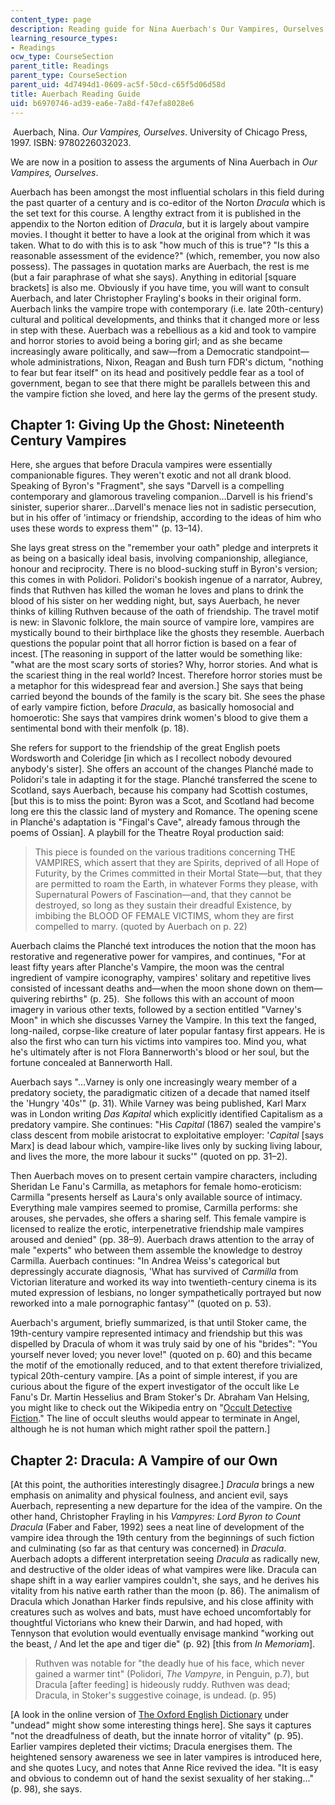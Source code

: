 ```yaml
---
content_type: page
description: Reading guide for Nina Auerbach's Our Vampires, Ourselves.
learning_resource_types:
- Readings
ocw_type: CourseSection
parent_title: Readings
parent_type: CourseSection
parent_uid: 4d7494d1-0609-ac5f-50cd-c65f5d06d58d
title: Auerbach Reading Guide
uid: b6970746-ad39-ea6e-7a8d-f47efa8028e6
---
```


 Auerbach, Nina. _Our Vampires, Ourselves_. University of Chicago Press, 1997. ISBN: 9780226032023.

We are now in a position to assess the arguments of Nina Auerbach in _Our Vampires, Ourselves_.

Auerbach has been amongst the most influential scholars in this field during the past quarter of a century and is co-editor of the Norton _Dracula_ which is the set text for this course. A lengthy extract from it is published in the appendix to the Norton edition of _Dracula_, but it is largely about vampire movies. I thought it better to have a look at the original from which it was taken. What to do with this is to ask "how much of this is true"? "Is this a reasonable assessment of the evidence?" (which, remember, you now also possess). The passages in quotation marks are Auerbach, the rest is me (but a fair paraphrase of what she says). Anything in editorial \[square brackets\] is also me. Obviously if you have time, you will want to consult Auerbach, and later Christopher Frayling's books in their original form. Auerbach links the vampire trope with contemporary (i.e. late 20th-century) cultural and political developments, and thinks that it changed more or less in step with these. Auerbach was a rebellious as a kid and took to vampire and horror stories to avoid being a boring girl; and as she became increasingly aware politically, and saw—from a Democratic standpoint—whole administrations, Nixon, Reagan and Bush turn FDR's dictum, "nothing to fear but fear itself" on its head and positively peddle fear as a tool of government, began to see that there might be parallels between this and the vampire fiction she loved, and here lay the germs of the present study.

Chapter 1: Giving Up the Ghost: Nineteenth Century Vampires
-----------------------------------------------------------

Here, she argues that before Dracula vampires were essentially companionable figures. They weren't exotic and not all drank blood. Speaking of Byron's "Fragment", she says "Darvell is a compelling contemporary and glamorous traveling companion…Darvell is his friend's sinister, superior sharer...Darvell's menace lies not in sadistic persecution, but in his offer of 'intimacy or friendship, according to the ideas of him who uses these words to express them'" (p. 13–14).

She lays great stress on the "remember your oath" pledge and interprets it as being on a basically ideal basis, involving companionship, allegiance, honour and reciprocity. There is no blood-sucking stuff in Byron's version; this comes in with Polidori. Polidori's bookish ingenue of a narrator, Aubrey, finds that Ruthven has killed the woman he loves and plans to drink the blood of his sister on her wedding night, but, says Auerbach, he never thinks of killing Ruthven because of the oath of friendship. The travel motif is new: in Slavonic folklore, the main source of vampire lore, vampires are mystically bound to their birthplace like the ghosts they resemble. Auerbach questions the popular point that all horror fiction is based on a fear of incest. \[The reasoning in support of the latter would be something like: "what are the most scary sorts of stories? Why, horror stories. And what is the scariest thing in the real world? Incest. Therefore horror stories must be a metaphor for this widespread fear and aversion.\] She says that being carried beyond the bounds of the family is the scary bit. She sees the phase of early vampire fiction, before _Dracula_, as basically homosocial and homoerotic: She says that vampires drink women's blood to give them a sentimental bond with their menfolk (p. 18).

She refers for support to the friendship of the great English poets Wordsworth and Coleridge \[in which as I recollect nobody devoured anybody's sister\]. She offers an account of the changes Planché made to Polidori's tale in adapting it for the stage. Planché transferred the scene to Scotland, says Auerbach, because his company had Scottish costumes, \[but this is to miss the point: Byron was a Scot, and Scotland had become long ere this the classic land of mystery and Romance. The opening scene in Planché's adaptation is "Fingal's Cave", already famous through the poems of Ossian\]. A playbill for the Theatre Royal production said:

> This piece is founded on the various traditions concerning THE VAMPIRES, which assert that they are Spirits, deprived of all Hope of Futurity, by the Crimes committed in their Mortal State—but, that they are permitted to roam the Earth, in whatever Forms they please, with Supernatural Powers of Fascination—and, that they cannot be destroyed, so long as they sustain their dreadful Existence, by imbibing the BLOOD OF FEMALE VICTIMS, whom they are first compelled to marry. (quoted by Auerbach on p. 22)

Auerbach claims the Planché text introduces the notion that the moon has restorative and regenerative power for vampires, and continues, "For at least fifty years after Planche's Vampire, the moon was the central ingredient of vampire iconography, vampires' solitary and repetitive lives consisted of incessant deaths and—when the moon shone down on them—quivering rebirths" (p. 25).  She follows this with an account of moon imagery in various other texts, followed by a section entitled "Varney's Moon" in which she discusses Varney the Vampire. In this text the fanged, long-nailed, corpse-like creature of later popular fantasy first appears. He is also the first who can turn his victims into vampires too. Mind you, what he's ultimately after is not Flora Bannerworth's blood or her soul, but the fortune concealed at Bannerworth Hall.

Auerbach says "…Varney is only one increasingly weary member of a predatory society, the paradigmatic citizen of a decade that named itself the 'Hungry '40s'" (p. 31). While Varney was being published, Karl Marx was in London writing _Das Kapital_ which explicitly identified Capitalism as a predatory vampire. She continues: "His _Capital_ (1867) sealed the vampire's class descent from mobile aristocrat to exploitative employer: '_Capital_ \[says Marx\] is dead labour which, vampire-like lives only by sucking living labour, and lives the more, the more labour it sucks'" (quoted on pp. 31–2). 

Then Auerbach moves on to present certain vampire characters, including Sheridan Le Fanu's Carmilla, as metaphors for female homo-eroticism: Carmilla "presents herself as Laura's only available source of intimacy. Everything male vampires seemed to promise, Carmilla performs: she arouses, she pervades, she offers a sharing self. This female vampire is licensed to realize the erotic, interpenetrative friendship male vampires aroused and denied" (pp. 38–9). Auerbach draws attention to the array of male "experts" who between them assemble the knowledge to destroy Carmilla. Auerbach continues: "In Andrea Weiss's categorical but depressingly accurate diagnosis, 'What has survived of _Carmilla_ from Victorian literature and worked its way into twentieth-century cinema is its muted expression of lesbians, no longer sympathetically portrayed but now reworked into a male pornographic fantasy'" (quoted on p. 53).

Auerbach's argument, briefly summarized, is that until Stoker came, the 19th-century vampire represented intimacy and friendship but this was dispelled by Dracula of whom it was truly said by one of his "brides": "You yourself never loved; you never love!" (quoted on p. 60) and this became the motif of the emotionally reduced, and to that extent therefore trivialized, typical 20th-century vampire. \[As a point of simple interest, if you are curious about the figure of the expert investigator of the occult like Le Fanu's Dr. Martin Hesselius and Bram Stoker's Dr. Abraham Van Helsing, you might like to check out the Wikipedia entry on "[Occult Detective Fiction](http://en.wikipedia.org/wiki/Occult_doctor)." The line of occult sleuths would appear to terminate in Angel, although he is not human which might rather spoil the pattern.\]

Chapter 2: Dracula: A Vampire of our Own
----------------------------------------

\[At this point, the authorities interestingly disagree.\] _Dracula_ brings a new emphasis on animality and physical foulness, and ancient evil, says Auerbach, representing a new departure for the idea of the vampire. On the other hand, Christopher Frayling in his _Vampyres: Lord Byron to Count Dracula_ (Faber and Faber, 1992) sees a neat line of development of the vampire idea through the 19th century from the beginnings of such fiction and culminating (so far as that century was concerned) in _Dracula_. Auerbach adopts a different interpretation seeing _Dracula_ as radically new, and destructive of the older ideas of what vampires were like. Dracula can shape shift in a way earlier vampires couldn't, she says, and he derives his vitality from his native earth rather than the moon (p. 86). The animalism of Dracula which Jonathan Harker finds repulsive, and his close affinity with creatures such as wolves and bats, must have echoed uncomfortably for thoughtful Victorians who knew their Darwin, and had hoped, with Tennyson that evolution would eventually envisage mankind "working out the beast, / And let the ape and tiger die" (p. 92) \[this from _In Memoriam_\].

> Ruthven was notable for "the deadly hue of his face, which never gained a warmer tint" (Polidori, _The Vampyre_, in Penguin, p.7), but Dracula \[after feeding\] is hideously ruddy. Ruthven was dead; Dracula, in Stoker's suggestive coinage, is undead. (p. 95)

\[A look in the online version of [The Oxford English Dictionary](http://www.oed.com/) under "undead" might show some interesting things here\]. She says it captures "not the dreadfulness of death, but the innate horror of vitality" (p. 95).  Earlier vampires depleted their victims; Dracula energises them. The heightened sensory awareness we see in later vampires is introduced here, and she quotes Lucy, and notes that Anne Rice revived the idea. "It is easy and obvious to condemn out of hand the sexist sexuality of her staking…" (p. 98), she says.